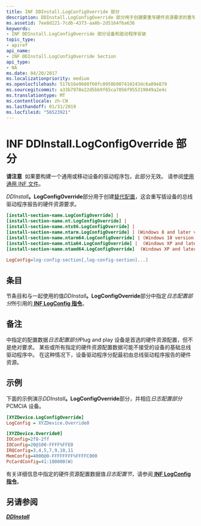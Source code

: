 ```yaml
---
title: INF DDInstall.LogConfigOverride 部分
description: DDInstall.LogConfigOverride 部分用于创建要重写硬件资源要求的重写配置。
ms.assetid: 7ee8d221-7cdb-4373-aa8b-2d5164f6a636
keywords:
- INF DDInstall.LogConfigOverride 部分设备和驱动程序安装
topic_type:
- apiref
api_name:
- INF DDInstall.LogConfigOverride Section
api_type:
- NA
ms.date: 04/20/2017
ms.localizationpriority: medium
ms.openlocfilehash: 517b16e9688f60fc8950b907410243dc6a09e879
ms.sourcegitcommit: a33b7978e22d5bb9f65ca7056f955319049a2e4c
ms.translationtype: MT
ms.contentlocale: zh-CN
ms.lasthandoff: 01/31/2019
ms.locfileid: "56523921"
---
```

# <a name="inf-ddinstalllogconfigoverride-section"></a>INF DDInstall.LogConfigOverride 部分


**请注意**  如果要构建一个通用或移动设备的驱动程序包，此部分无效。 请参阅[使用通用 INF 文件](using-a-universal-inf-file.md)。

 

<em>DDInstall</em>**。LogConfigOverride**部分用于创建[替代配置](https://msdn.microsoft.com/library/windows/hardware/ff547012#logical-configuration-types-for-resource-requirements-lists)，这会重写插设备的总线驱动程序报告的硬件资源要求。

```ini
[install-section-name.LogConfigOverride] |
[install-section-name.nt.LogConfigOverride] |
[install-section-name.ntx86.LogConfigOverride] |
[install-section-name.ntarm.LogConfigOverride] | (Windows 8 and later versions of Windows)
[install-section-name.ntarm64.LogConfigOverride] | (Windows 10 version 1709 and later versions of Windows)
[install-section-name.ntia64.LogConfigOverride] |  (Windows XP and later versions of Windows)
[install-section-name.ntamd64.LogConfigOverride]  (Windows XP and later versions of Windows)
 
LogConfig=log-config-section[,log-config-section]...] 
```

## <a name="entries"></a>条目


节条目和与一起使用的值<em>DDInstall</em>**。LogConfigOverride**部分中指定*日志配置部分*所引用的[ **INF LogConfig 指令**](inf-logconfig-directive.md)。

<a name="remarks"></a>备注
-------

中指定的配置数据*日志配置部分*Plug and play 设备是首选的硬件资源配置，但不是绝对要求。 某些或所有指定的硬件资源配置数据可能不接受的设备的基础总线驱动程序中。 在这种情况下，设备驱动程序分配最初由总线驱动程序报告的硬件资源。

<a name="examples"></a>示例
--------

下面的示例演示<em>DDInstall</em>**。LogConfigOverride**部分，并相应*日志配置部分*PCMCIA 设备。

```ini
[XYZDevice.LogConfigOverride]
LogConfig = XYZDevice.Override0

[XYZDevice.Override0]
IOConfig=2f8-2ff
IOConfig=20@100-FFFF%FFE0
IRQConfig=3,4,5,7,9,10,11
MemConfig=4000@0-FFFFFFFF%FFFFC000
PcCardConfig=41:100000(W)
```

有关详细信息中指定的硬件资源配置数据值*日志配置节*，请参阅[ **INF LogConfig 指令**](inf-logconfig-directive.md)。

## <a name="see-also"></a>另请参阅


[***DDInstall***](inf-ddinstall-section.md)

 

 







